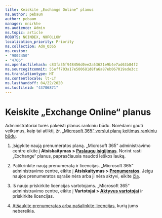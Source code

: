 ```yaml
---
title: Keiskite „Exchange Online“ planus
ms.author: pebaum
author: pebaum
manager: mnirkhe
ms.audience: Admin
ms.topic: article
ROBOTS: NOINDEX, NOFOLLOW
localization_priority: Priority
ms.collection: Adm_O365
ms.custom:
- "9002450"
- "4766"
ms.openlocfilehash: c83fa35f948456d0ee2a53621e9b4e7ad63b84f2
ms.sourcegitcommit: 55eff703a17e500681d8fa6a87eb067019ade3cc
ms.translationtype: HT
ms.contentlocale: lt-LT
ms.lasthandoff: 04/22/2020
ms.locfileid: "43706871"
---
```

# <a name="change-exchange-online-plans"></a>Keiskite „Exchange Online“ planus

Administratoriai turės pakeisti planus rankiniu būdu. Norėdami gauti veiksmus, kaip tai atlikti, žr. [„Microsoft 365“ verslui planų keitimas rankiniu būdu](https://docs.microsoft.com/microsoft-365/commerce/subscriptions/switch-plans-manually?view=o365-worldwide).

1. Įsigykite naują prenumeratos planą. „Microsoft 365“ administravimo centre eikite į **Atsiskaitymas > [Paslaugų įsigijimas](https://go.microsoft.com/fwlink/p/?linkid=868433)**. Norint rasti „Exchange“ planus, paprasčiausia naudoti Ieškos lauką.

2. Patikrinkite naują prenumeratą ir licencijas. „Microsoft 365“ administravimo centre, eikite į **Atsiskaitymas > [Prenumeratos](https://go.microsoft.com/fwlink/p/?linkid=842054)**. Jeigu naujos prenumeratos sąraše nėra arba ji nėra aktyvi, eikite [čia](https://docs.microsoft.com/microsoft-365/commerce/subscriptions/switch-plans-manually?view=o365-worldwide#the-new-subscription-isnt-listed-or-isnt-active).

3. Iš naujo priskirkite licencijas vartotojams. „Microsoft 365“ administravimo centre, eikite į **Vartotojai > [Aktyvus vartotojai](https://go.microsoft.com/fwlink/p/?linkid=834822)** ir priskirkite licencijas.

4. [Atšaukite prenumeratas arba pašalinkite licencijas](https://docs.microsoft.com/microsoft-365/commerce/subscriptions/switch-plans-manually?view=o365-worldwide#step-5-cancel-subscriptions-or-remove-licenses-that-you-no-longer-need-optional), kurių jums nebereikia.
